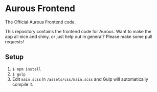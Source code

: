 # Aurous Frontend
The Official Aurous Frontend code.

This repository contains the frontend code for Aurous. Want to make the app all nice and shiny, or just help out in general? Please make some pull requests!

## Setup

1. `$ npm install`
2. `$ gulp`
3. Edit `main.scss` in `/assets/css/main.scss` and Gulp will automatically compile it.